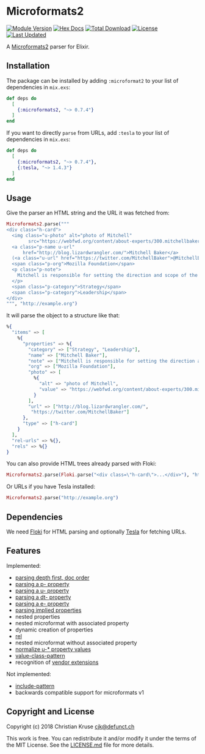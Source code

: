 # Microformats2

[![Module Version](https://img.shields.io/hexpm/v/microformats2.svg)](https://hex.pm/packages/microformats2)
[![Hex Docs](https://img.shields.io/badge/hex-docs-lightgreen.svg)](https://hexdocs.pm/microformats2/)
[![Total Download](https://img.shields.io/hexpm/dt/microformats2.svg)](https://hex.pm/packages/microformats2)
[![License](https://img.shields.io/hexpm/l/microformats2.svg)](https://github.com/ckruse/microformats2-elixir/blob/master/LICENSE.md)
[![Last Updated](https://img.shields.io/github/last-commit/ckruse/microformats2-elixir.svg)](https://github.com/ckruse/microformats2-elixir/commits/master)

A [Microformats2](http://microformats.org/wiki/microformats2) parser for Elixir.

## Installation

The package can be installed by adding `:microformat2` to your list of
dependencies in `mix.exs`:

```elixir
def deps do
  [
    {:microformats2, "~> 0.7.4"}
  ]
end
```

If you want to directly `parse` from URLs, add `:tesla` to your list of
dependencies in `mix.exs`:

```elixir
def deps do
  [
    {:microformats2, "~> 0.7.4"},
    {:tesla, "~> 1.4.3"}
  ]
end
```

## Usage

Give the parser an HTML string and the URL it was fetched from:

```elixir
Microformats2.parse("""
<div class="h-card">
  <img class="u-photo" alt="photo of Mitchell"
        src="https://webfwd.org/content/about-experts/300.mitchellbaker/mentor_mbaker.jpg"/>
  <a class="p-name u-url"
      href="http://blog.lizardwrangler.com/">Mitchell Baker</a>
  (<a class="u-url" href="https://twitter.com/MitchellBaker">@MitchellBaker</a>)
  <span class="p-org">Mozilla Foundation</span>
  <p class="p-note">
    Mitchell is responsible for setting the direction and scope of the Mozilla Foundation and its activities.
  </p>
  <span class="p-category">Strategy</span>
  <span class="p-category">Leadership</span>
</div>
""", "http://example.org")
```

It will parse the object to a structure like that:

```elixir
%{
  "items" => [
    %{
      "properties" => %{
        "category" => ["Strategy", "Leadership"],
        "name" => ["Mitchell Baker"],
        "note" => ["Mitchell is responsible for setting the direction and scope of the Mozilla Foundation and its activities."],
        "org" => ["Mozilla Foundation"],
        "photo" => [
          %{
            "alt" => "photo of Mitchell",
            "value" => "https://webfwd.org/content/about-experts/300.mitchellbaker/mentor_mbaker.jpg"
          }
        ],
        "url" => ["http://blog.lizardwrangler.com/",
         "https://twitter.com/MitchellBaker"]
      },
      "type" => ["h-card"]
    }
  ],
  "rel-urls" => %{},
  "rels" => %{}
}
```

You can also provide HTML trees already parsed with Floki:

```elixir
Microformats2.parse(Floki.parse("<div class=\"h-card\">...</div>"), "http://example.org")
```

Or URLs if you have Tesla installed:

```elixir
Microformats2.parse("http://example.org")
```

## Dependencies

We need [Floki](https://github.com/philss/floki) for HTML parsing and optionally
[Tesla](https://github.com/teamon/tesla) for fetching URLs.

## Features

Implemented:

- [parsing depth first, doc order](http://microformats.org/wiki/microformats2-parsing#parse_a_document_for_microformats)
- [parsing a p- property](http://microformats.org/wiki/microformats2-parsing#parsing_a_p-_property)
- [parsing a u- property](http://microformats.org/wiki/microformats2-parsing#parsing_a_u-_property)
- [parsing a dt- property](http://microformats.org/wiki/microformats2-parsing#parsing_a_dt-_property)
- [parsing a e- property](http://microformats.org/wiki/microformats2-parsing#parsing_an_e-_property)
- [parsing implied properties](http://microformats.org/wiki/microformats-2-parsing#parsing_for_implied_properties)
- nested properties
- nested microformat with associated property
- dynamic creation of properties
- [rel](http://microformats.org/wiki/rel)
- nested microformat without associated property
- [normalize u-\* property values](http://microformats.org/wiki/microformats2-parsing-faq#normalizing_u-.2A_property_values)
- [value-class-pattern](http://microformats.org/wiki/value-class-pattern)
- recognition of [vendor extensions](http://microformats.org/wiki/microformats2#VENDOR_EXTENSIONS)

Not implemented:

- [include-pattern](http://microformats.org/wiki/include-pattern)
- backwards compatible support for microformats v1

## Copyright and License

Copyright (c) 2018 Christian Kruse <cjk@defunct.ch>

This work is free. You can redistribute it and/or modify it under the
terms of the MIT License. See the [LICENSE.md](./LICENSE.md) file for more details.
